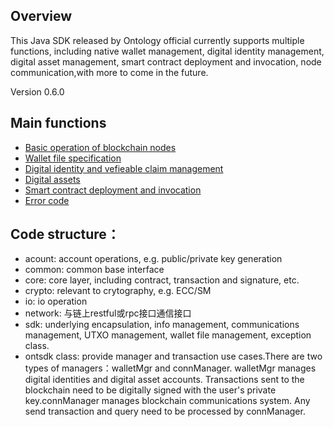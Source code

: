 ﻿## Overview

This Java SDK released by Ontology official currently supports multiple functions, including native wallet management, digital identity management, digital asset management, smart contract deployment and invocation, node communication,with more to come in the future. 

Version 0.6.0

## Main functions


- [Basic operation of blockchain nodes](basic.md)
- [Wallet file specification](Wallet_File_Specification.md)
- [Digital identity and vefieable claim management](identity_claim.md)
- [Digital assets](assert.md)
- [Smart contract deployment and invocation](smartcontract.md)
- [Error code](errorcode.md)


## Code structure：

* acount: account operations, e.g. public/private key generation
* common: common base interface
* core: core layer, including contract, transaction and signature, etc.
* crypto: relevant to crytography, e.g. ECC/SM
* io: io operation
* network: 与链上restful或rpc接口通信接口
* sdk: underlying encapsulation, info management, communications management, UTXO management, wallet file management, exception class.
* ontsdk class: provide manager and transaction use cases.There are two types of managers：walletMgr and connManager. walletMgr manages digital identities and digital asset accounts. Transactions sent to the blockchain need to be digitally signed with the user's private key.connManager manages blockchain communications system. Any send transaction and query need to be processed by connManager.